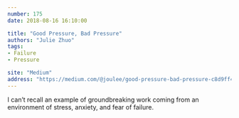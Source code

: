 ```yaml
---
number: 175
date: 2018-08-16 16:10:00

title: "Good Pressure, Bad Pressure"
authors: "Julie Zhuo"
tags:
- Failure
- Pressure

site: "Medium"
address: "https://medium.com/@joulee/good-pressure-bad-pressure-c8d9ff4530a5"
---
```


I can’t recall an example of groundbreaking work coming from an environment of stress, anxiety, and fear of failure.
